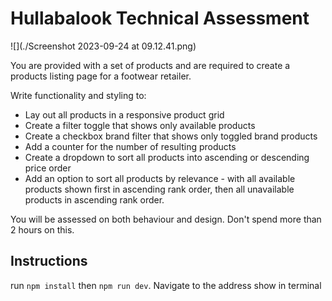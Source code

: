 # Hullabalook Technical Assessment

![](./Screenshot 2023-09-24 at 09.12.41.png)

You are provided with a set of products and are required to create a products listing page for a footwear retailer.

Write functionality and styling to:

- Lay out all products in a responsive product grid
- Create a filter toggle that shows only available products
- Create a checkbox brand filter that shows only toggled brand products
- Add a counter for the number of resulting products
- Create a dropdown to sort all products into ascending or descending price order
- Add an option to sort all products by relevance - with all available products shown first in ascending rank order, then all unavailable products in ascending rank order.

You will be assessed on both behaviour and design. Don't spend more than 2 hours on this.

## Instructions

run ```npm install``` then ```npm run dev```. Navigate to the address show in terminal

